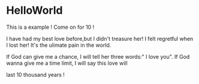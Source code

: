 # HelloWorld
This is a example ! Come on for 10 !

I have had my best love before,but I didn't treasure her! I felt regretful when I lost her! It's the ulimate pain in the world.

If God can give me a chance, I will tell her three words:" I love you". If God wanna give me a time limit, I will say this love will

last 10 thousand years !
